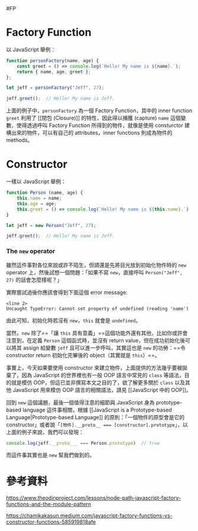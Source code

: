 #FP

# Factory Function

以 JavaScript 舉例：

```JavaScript
function personFactory(name, age) {
    const greet = () => console.log(`Hello! My name is ${name}.`);
    return { name, age, greet };
};

let jeff = personFactory("Jeff", 27);

jeff.greet();  // Hello! My name is Jeff.
```

上面的例子中，`personFactory` 為一個 Factory Function，其中的 inner function `greet` 利用了 [[閉包 (Closure)]] 的特性，因此得以捕獲 (capture) `name` 這個變數，使得透過呼叫 Factory Function 所得到的物件，就像是使用 consturctor 建構出來的物件，可以有自己的 attributes，inner functions 則成為物件的 methods。

# Constructor

一樣以 JavaScript 舉例：

```JavaScript
function Person (name, age) {
    this.name = name;
    this.age = age;
    this.greet = () => console.log(`Hello! My name is ${this.name}.`)
}

let jeff = new Person("Jeff", 27);

jeff.greet();  // Hello! My name is Jeff.
```

### The `new` operator

雖然這件事對各位來說或許不陌生，但請還是先將目光放到初始化物件時的 `new` operator 上，然後試想一個問題：「如果不寫 `new`，直接呼叫 `Person("Jeff", 27)` 的話會怎麼樣呢？」

實際嘗試過後你應該會得到下面這個 error message:

```plaintext
<line 2>
Uncaught TypeError: Cannot set property of undefined (reading 'name')
```

由此可知，初始化時若沒有 `new`，`this` 就會是 `undefined`。

當然，`new` 除了==「讓 `this` 具有意義」==這個功能外還有其他，比如你或許會注意到，在定義 `Person` 這個函式時，並沒有 return value，但在成功初始化後可以將其 assign 給變數 `jeff` 且可以進一步呼叫，其實這也是 `new` 的功勞：==令 constructor return 初始化完畢後的 object（其實就是 `this`）==。

事實上，今天如果要使用 constructor 來建立物件，上面提供的方法幾乎要被拋棄了，因為 JavaScript 的世界裡也有一般 OOP 語言中常見的 `class` 等語法，目的就是模仿 OOP，但這已並非撰寫本文之目的了，欲了解更多關於 `class` 以及其他 JavaScript 用來模仿 OOP 語言的相關語法，請見 [[JavaScript 中的 OOP]]。

回到 `new` 這個議題，最後一個值得注意的細節與 JavaScript 身為 prototype-based language 這件事相關，根據 [[JavaScript is a Prototype-based Language|Prototype-based Language]] 的原則：「一個物件的原型會是它的 constructor」或者說「`[物件].__proto__ === [constructor].prototype`」，以上面的例子來說，我們可以發現：

```JavaScript
console.log(jeff.__proto___ === Person.prototype)  // true
```

而這件事其實也是 `new` 幫我們做到的。

# 參考資料

<https://www.theodinproject.com/lessons/node-path-javascript-factory-functions-and-the-module-pattern>

<https://chamikakasun.medium.com/javascript-factory-functions-vs-constructor-functions-585919818afe>
